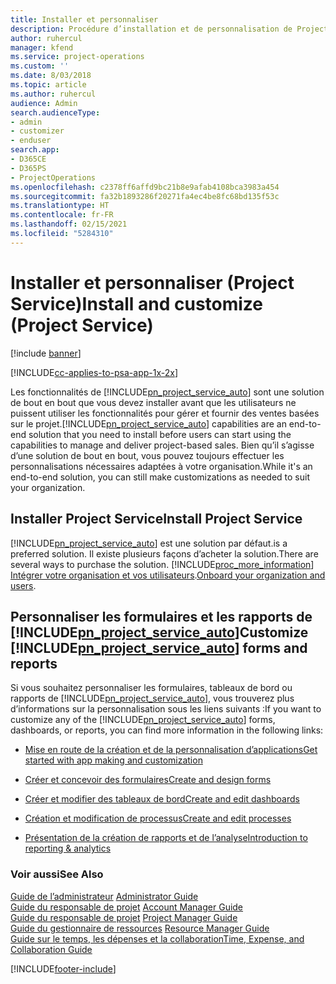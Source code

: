 ```yaml
---
title: Installer et personnaliser
description: Procédure d’installation et de personnalisation de Project Service
author: ruhercul
manager: kfend
ms.service: project-operations
ms.custom: ''
ms.date: 8/03/2018
ms.topic: article
ms.author: ruhercul
audience: Admin
search.audienceType:
- admin
- customizer
- enduser
search.app:
- D365CE
- D365PS
- ProjectOperations
ms.openlocfilehash: c2378ff6affd9bc21b8e9afab4108bca3983a454
ms.sourcegitcommit: fa32b1893286f20271fa4ec4be8fc68bd135f53c
ms.translationtype: HT
ms.contentlocale: fr-FR
ms.lasthandoff: 02/15/2021
ms.locfileid: "5284310"
---
```

# <a name="install-and-customize-project-service"></a><span data-ttu-id="e330b-103">Installer et personnaliser (Project Service)</span><span class="sxs-lookup"><span data-stu-id="e330b-103">Install and customize (Project Service)</span></span>

[!include [banner](../includes/psa-now-project-operations.md)]

[!INCLUDE[cc-applies-to-psa-app-1x-2x](../includes/cc-applies-to-psa-app-1x-2x.md)]

<span data-ttu-id="e330b-104">Les fonctionnalités de [!INCLUDE[pn_project_service_auto](../includes/pn-project-service-auto.md)] sont une solution de bout en bout que vous devez installer avant que les utilisateurs ne puissent utiliser les fonctionnalités pour gérer et fournir des ventes basées sur le projet.</span><span class="sxs-lookup"><span data-stu-id="e330b-104">[!INCLUDE[pn_project_service_auto](../includes/pn-project-service-auto.md)] capabilities are an end-to-end solution that you need to install before users can start using the capabilities to manage and deliver project-based sales.</span></span> <span data-ttu-id="e330b-105">Bien qu’il s’agisse d’une solution de bout en bout, vous pouvez toujours effectuer les personnalisations nécessaires adaptées à votre organisation.</span><span class="sxs-lookup"><span data-stu-id="e330b-105">While it's an end-to-end solution, you can still make customizations as needed to suit your organization.</span></span>  
<!-- TODO: I expect to find the information on how to get and install this here. Please find that and add it here. Same for Project Service.--> 
  
## <a name="install-project-service"></a><span data-ttu-id="e330b-106">Installer Project Service</span><span class="sxs-lookup"><span data-stu-id="e330b-106">Install Project Service</span></span>  
 [!INCLUDE[pn_project_service_auto](../includes/pn-project-service-auto.md)] <span data-ttu-id="e330b-107">est une solution par défaut.</span><span class="sxs-lookup"><span data-stu-id="e330b-107">is a preferred solution.</span></span> <span data-ttu-id="e330b-108">Il existe plusieurs façons d’acheter la solution.</span><span class="sxs-lookup"><span data-stu-id="e330b-108">There are several ways to purchase the solution.</span></span> [!INCLUDE[proc_more_information](../includes/proc-more-information.md)] <span data-ttu-id="e330b-109">[Intégrer votre organisation et vos utilisateurs](https://docs.microsoft.com/dynamics365/customerengagement/on-premises/admin/onboard-your-organization-and-users-to-dynamics-365-online).</span><span class="sxs-lookup"><span data-stu-id="e330b-109">[Onboard your organization and users](https://docs.microsoft.com/dynamics365/customerengagement/on-premises/admin/onboard-your-organization-and-users-to-dynamics-365-online).</span></span>  
  
## <a name="customize-pn_project_service_auto-forms-and-reports"></a><span data-ttu-id="e330b-110">Personnaliser les formulaires et les rapports de [!INCLUDE[pn_project_service_auto](../includes/pn-project-service-auto.md)]</span><span class="sxs-lookup"><span data-stu-id="e330b-110">Customize [!INCLUDE[pn_project_service_auto](../includes/pn-project-service-auto.md)] forms and reports</span></span>  
 <span data-ttu-id="e330b-111">Si vous souhaitez personnaliser les formulaires, tableaux de bord ou rapports de [!INCLUDE[pn_project_service_auto](../includes/pn-project-service-auto.md)], vous trouverez plus d’informations sur la personnalisation sous les liens suivants :</span><span class="sxs-lookup"><span data-stu-id="e330b-111">If you want to customize any of the [!INCLUDE[pn_project_service_auto](../includes/pn-project-service-auto.md)] forms, dashboards, or reports, you can find more information in the following links:</span></span>  
  
- [<span data-ttu-id="e330b-112">Mise en route de la création et de la personnalisation d’applications</span><span class="sxs-lookup"><span data-stu-id="e330b-112">Get started with app making and customization</span></span>](https://docs.microsoft.com/dynamics365/customerengagement/on-premises/customize/getting-started-customization)  
  
- [<span data-ttu-id="e330b-113">Créer et concevoir des formulaires</span><span class="sxs-lookup"><span data-stu-id="e330b-113">Create and design forms</span></span>](https://docs.microsoft.com/dynamics365/customerengagement/on-premises/customize/create-design-forms)  
  
- [<span data-ttu-id="e330b-114">Créer et modifier des tableaux de bord</span><span class="sxs-lookup"><span data-stu-id="e330b-114">Create and edit dashboards</span></span>](https://docs.microsoft.com/dynamics365/customerengagement/on-premises/customize/create-edit-dashboards)  
  
- [<span data-ttu-id="e330b-115">Création et modification de processus</span><span class="sxs-lookup"><span data-stu-id="e330b-115">Create and edit processes</span></span>](https://docs.microsoft.com/dynamics365/customerengagement/on-premises/customize/guide-staff-through-common-tasks-processes)  
  
- [<span data-ttu-id="e330b-116">Présentation de la création de rapports et de l’analyse</span><span class="sxs-lookup"><span data-stu-id="e330b-116">Introduction to reporting & analytics</span></span>](https://docs.microsoft.com/dynamics365/customerengagement/on-premises/analytics/reporting-analytics-with-dynamics-365)  
  
### <a name="see-also"></a><span data-ttu-id="e330b-117">Voir aussi</span><span class="sxs-lookup"><span data-stu-id="e330b-117">See Also</span></span>  
 <span data-ttu-id="e330b-118">[Guide de l’administrateur](../psa/admin-guide.md) </span><span class="sxs-lookup"><span data-stu-id="e330b-118">[Administrator Guide](../psa/admin-guide.md) </span></span>  
 <span data-ttu-id="e330b-119">[Guide du responsable de projet](../psa/account-manager-guide.md) </span><span class="sxs-lookup"><span data-stu-id="e330b-119">[Account Manager Guide](../psa/account-manager-guide.md) </span></span>  
 <span data-ttu-id="e330b-120">[Guide du responsable de projet](../psa/project-manager-guide.md) </span><span class="sxs-lookup"><span data-stu-id="e330b-120">[Project Manager Guide](../psa/project-manager-guide.md) </span></span>  
 <span data-ttu-id="e330b-121">[Guide du gestionnaire de ressources](../psa/resource-manager-guide.md) </span><span class="sxs-lookup"><span data-stu-id="e330b-121">[Resource Manager Guide](../psa/resource-manager-guide.md) </span></span>  
 [<span data-ttu-id="e330b-122">Guide sur le temps, les dépenses et la collaboration</span><span class="sxs-lookup"><span data-stu-id="e330b-122">Time, Expense, and Collaboration Guide</span></span>](../psa/time-expense-collaboration-guide.md)


[!INCLUDE[footer-include](../includes/footer-banner.md)]